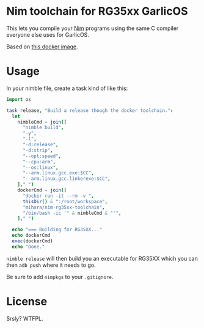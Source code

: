 # Nim toolchain for RG35xx GarlicOS

This lets you compile your [Nim](https://nim-lang.org/) programs using the same C compiler everyone else uses for GarlicOS.

Based on [this docker image](https://github.com/edemirkan/rg35xx-toolchain).

# Usage

In your nimble file, create a task kind of like this:

```nim
import os

task release, "Build a release though the docker toolchain.":
  let
    nimbleCmd = join([
      "nimble build",
      "-y",
      "-l",
      "-d:release",
      "-d:strip",
      "--opt:speed",
      "--cpu:arm",
      "--os:linux",
      "--arm.linux.gcc.exe:$CC",
      "--arm.linux.gcc.linkerexe:$CC",
    ]," ")
    dockerCmd = join([
      "docker run -it --rm -v ", 
      thisDir() & ":/root/workspace",
      "mihara/nim-rg35xx-toolchain", 
      "/bin/bash -ic '" & nimbleCmd & "'",
    ]," ")

  echo "=== Building for RG35XX..."
  echo dockerCmd
  exec(dockerCmd)
  echo "Done."
```

`nimble release` will then build you an executable for RG35XX which you can then `adb push` where it needs to go.

Be sure to add `nimpkgs` to your `.gitignore`.

# License

Srsly? WTFPL.

